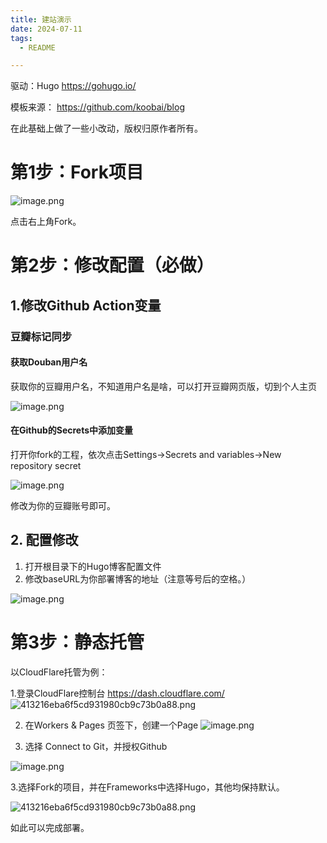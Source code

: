 ```yaml
---
title: 建站演示
date: 2024-07-11
tags:
  - README

---
```

驱动：Hugo https://gohugo.io/

模板来源： https://github.com/koobai/blog

在此基础上做了一些小改动，版权归原作者所有。
# 第1步：Fork项目

![image.png](https://images.ygria.site/2024/07/7fae3fb5a16ce01deef59999da4d98dd.png)

点击右上角Fork。

# 第2步：修改配置（必做）

## 1.修改Github Action变量

### 豆瓣标记同步

####  获取Douban用户名

获取你的豆瓣用户名，不知道用户名是啥，可以打开豆瓣网页版，切到个人主页

![image.png](https://images.ygria.site/2024/07/62b415d178188d48d9501b8373ade2a6.png)
#### 在Github的Secrets中添加变量

打开你fork的工程，依次点击Settings->Secrets and variables->New repository secret

![image.png](https://images.ygria.site/2024/07/9136ab4bd662783077bd41097524451b.png)

修改为你的豆瓣账号即可。

## 2. 配置修改

1. 打开根目录下的Hugo博客配置文件
2. 修改baseURL为你部署博客的地址（注意等号后的空格。）


![image.png](https://images.ygria.site/2024/07/c6cd8a07e87af32c9f0b120e89418d41.png)


# 第3步：静态托管

以CloudFlare托管为例：

1.登录CloudFlare控制台 https://dash.cloudflare.com/
![413216eba6f5cd931980cb9c73b0a88.png](https://images.ygria.site/2024/07/19291b290d12ac06aa7c7f4d9ca9c75a.png)

2. 在Workers & Pages 页签下，创建一个Page
![image.png](https://images.ygria.site/2024/07/c32f8f336733c945cfd950d700a0ea15.png)


2. 选择 Connect to Git，并授权Github

![image.png](https://images.ygria.site/2024/07/1bf7574bbf3e2ee39136e376c5bd0210.png)

3.选择Fork的项目，并在Frameworks中选择Hugo，其他均保持默认。


![413216eba6f5cd931980cb9c73b0a88.png](https://images.ygria.site/2024/07/19291b290d12ac06aa7c7f4d9ca9c75a.png)

如此可以完成部署。
